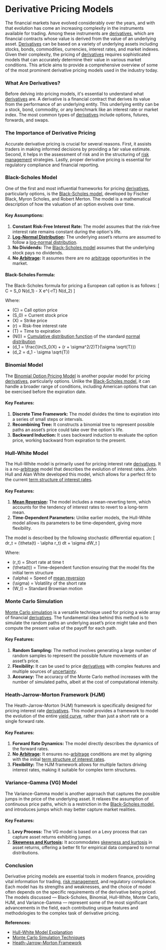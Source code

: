 # Derivative Pricing Models

The financial markets have evolved considerably over the years, and with that evolution has come an increasing complexity in the instruments available for trading. Among these instruments are [derivatives](../d/derivatives.md), which are financial contracts whose value is derived from the value of an underlying asset. [Derivatives](../d/derivatives.md) can be based on a variety of underlying assets including stocks, bonds, commodities, currencies, interest rates, and market indexes. Given their complexity, the pricing of [derivatives](../d/derivatives.md) requires sophisticated models that can accurately determine their value in various market conditions. This article aims to provide a comprehensive overview of some of the most prominent derivative pricing models used in the industry today.

### What Are Derivatives?

Before delving into pricing models, it's essential to understand what [derivatives](../d/derivatives.md) are. A derivative is a financial contract that derives its value from the performance of an underlying entity. This underlying entity can be a stock, bond, commodity, or any benchmark like an interest rate or market index. The most common types of [derivatives](../d/derivatives.md) include options, futures, forwards, and swaps.

### The Importance of Derivative Pricing

Accurate derivative pricing is crucial for several reasons. First, it assists traders in making informed decisions by providing a fair value estimate. Second, it helps in the assessment of risk and in the structuring of [risk management](../r/risk_management.md) strategies. Lastly, proper derivative pricing is essential for regulatory compliance and financial reporting.

### Black-Scholes Model

One of the first and most influential frameworks for pricing [derivatives](../d/derivatives.md), particularly options, is the [Black-Scholes model](../b/black-scholes_model.md), developed by Fischer Black, Myron Scholes, and Robert Merton. The model is a mathematical description of how the valuation of an option evolves over time. 

#### Key Assumptions:

1. **Constant Risk-Free Interest Rate:** The model assumes that the risk-free interest rate remains constant during the option's life.
2. **[Log-Normal Distribution](../l/log-normal_distribution.md):** The underlying asset’s returns are assumed to follow a [log-normal distribution](../l/log-normal_distribution.md).
3. **No Dividends:** The [Black-Scholes model](../b/black-scholes_model.md) assumes that the underlying stock pays no dividends.
4. **No [Arbitrage](../a/arbitrage.md):** It assumes there are no [arbitrage](../a/arbitrage.md) opportunities in the market.

#### Black-Scholes Formula:

The Black-Scholes formula for pricing a European call option is as follows:
\[ C = S_0 N(d_1) - X e^{-rT} N(d_2) \]

Where:
- \(C\) = Call option price
- \(S_0\) = Current stock price
- \(X\) = Strike price
- \(r\) = Risk-free interest rate
- \(T\) = Time to expiration
- \(N()\) = [Cumulative distribution function](../c/cumulative_distribution_function_in_trading.md) of the standard [normal distribution](../n/normal_distribution_in_trading.md)
- \(d_1 = \frac{\ln(S_0/X) + (r + \sigma^2/2)T}{\sigma \sqrt{T}}\)
- \(d_2 = d_1 - \sigma \sqrt{T}\)

### Binomial Model

The [Binomial Option Pricing Model](../b/binomial_option_pricing_model.md) is another popular model for pricing [derivatives](../d/derivatives.md), particularly options. Unlike the [Black-Scholes model](../b/black-scholes_model.md), it can handle a broader range of conditions, including American options that can be exercised before the expiration date.

#### Key Features:

1. **Discrete Time Framework:** The model divides the time to expiration into a series of small steps or intervals.
2. **Recombining Tree:** It constructs a binomial tree to represent possible paths an asset’s price could take over the option's life.
3. **Backward Induction:** It uses backward induction to evaluate the option price, working backward from expiration to the present.

### Hull-White Model

The Hull-White model is primarily used for pricing interest rate [derivatives](../d/derivatives.md). It is a no-[arbitrage](../a/arbitrage.md) model that describes the evolution of interest rates. John Hull and Alan White developed this model, which allows for a perfect fit to the current [term structure of interest rates](../t/term_structure_of_interest_rates.md).

#### Key Features:

1. **[Mean Reversion](../m/mean_reversion.md):** The model includes a mean-reverting term, which accounts for the tendency of interest rates to revert to a long-term mean.
2. **Time-Dependent Parameters:** Unlike earlier models, the Hull-White model allows its parameters to be time-dependent, giving more flexibility.

The model is described by the following stochastic differential equation:
\[ dr_t = (\theta(t) - \alpha r_t) dt + \sigma dW_t \]

Where:
- \(r_t\) = Short rate at time t
- \(\theta(t)\) = Time-dependent function ensuring that the model fits the initial term structure
- \(\alpha\) = Speed of [mean reversion](../m/mean_reversion.md)
- \(\sigma\) = Volatility of the short rate
- \(W_t\) = Standard Brownian motion

### Monte Carlo Simulation

[Monte Carlo simulation](../m/monte_carlo_simulation.md) is a versatile technique used for pricing a wide array of financial [derivatives](../d/derivatives.md). The fundamental idea behind this method is to simulate the random paths an underlying asset’s price might take and then compute the present value of the payoff for each path.

#### Key Features:

1. **Random Sampling:** The method involves generating a large number of random samples to represent the possible future movements of an asset’s price.
2. **Flexibility:** It can be used to price [derivatives](../d/derivatives.md) with complex features and multiple sources of [uncertainty](../u/uncertainty_in_trading.md).
3. **Accuracy:** The accuracy of the Monte Carlo method increases with the number of simulated paths, albeit at the cost of computational intensity.

### Heath-Jarrow-Morton Framework (HJM)

The Heath-Jarrow-Morton (HJM) framework is specifically designed for pricing interest rate [derivatives](../d/derivatives.md). This model provides a framework to model the evolution of the entire [yield curve](../y/yield_curve.md), rather than just a short rate or a single forward rate.

#### Key Features:

1. **Forward Rate Dynamics:** The model directly describes the dynamics of the forward rates.
2. **No [Arbitrage](../a/arbitrage.md):** It ensures no-[arbitrage](../a/arbitrage.md) conditions are met by aligning with the initial [term structure of interest rates](../t/term_structure_of_interest_rates.md).
3. **Flexibility:** The HJM framework allows for multiple factors driving interest rates, making it suitable for complex term structures.

### Variance-Gamma (VG) Model

The Variance-Gamma model is another approach that captures the possible jumps in the price of the underlying asset. It relaxes the assumption of continuous price paths, which is a restriction in the [Black-Scholes model](../b/black-scholes_model.md), and introduces jumps which may better capture market realities.

#### Key Features:

1. **Levy Process:** The VG model is based on a Levy process that can capture asset returns exhibiting jumps.
2. **[Skewness and Kurtosis](../s/skewness_and_kurtosis.md):** It accommodates [skewness and kurtosis](../s/skewness_and_kurtosis.md) in asset returns, offering a better fit for empirical data compared to normal distributions.

### Conclusion

Derivative pricing models are essential tools in modern finance, providing vital information for trading, [risk management](../r/risk_management.md), and regulatory compliance. Each model has its strengths and weaknesses, and the choice of model often depends on the specific requirements of the derivative being priced. The models discussed — Black-Scholes, Binomial, Hull-White, Monte Carlo, HJM, and Variance-Gamma — represent some of the most significant advancements in the field, each contributing unique features and methodologies to the complex task of derivative pricing.

**References:**

- [Hull-White Model Explanation](https://finpricing.com/Lib/EqHullWhite.html)
- [Monte Carlo Simulation Techniques](https://corporatefinanceinstitute.com/resources/knowledge/trading-investing/monte-carlo-simulation/)
- [Heath-Jarrow-Morton Framework](https://www.mathworks.com/help/fininst/heath-jarrow-morton-from-market-data.html)